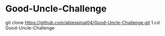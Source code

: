 # Good-Uncle-Challenge

git clone https://github.com/abiespinal04/Good-Uncle-Challenge.git
1.cd Good-Uncle-Challenge
